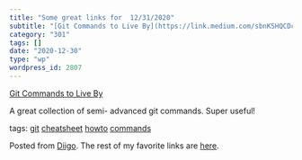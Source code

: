 ```yaml
---
title: "Some great links for  12/31/2020"
subtitle: "[Git Commands to Live By](https://link.medium.com/sbnKSHQCDcb)"
category: "301"
tags: []
date: "2020-12-30"
type: "wp"
wordpress_id: 2807
---
```

[Git Commands to Live By](https://link.medium.com/sbnKSHQCDcb) 

A great collection of semi- advanced git commands. Super useful!

 tags: [git](https://www.diigo.com/user/pitosalas/git) [cheatsheet](https://www.diigo.com/user/pitosalas/cheatsheet) [howto](https://www.diigo.com/user/pitosalas/howto) [commands](https://www.diigo.com/user/pitosalas/commands)

Posted from [Diigo](https://www.diigo.com). The rest of my favorite links are [here](https://www.diigo.com/user/pitosalas).